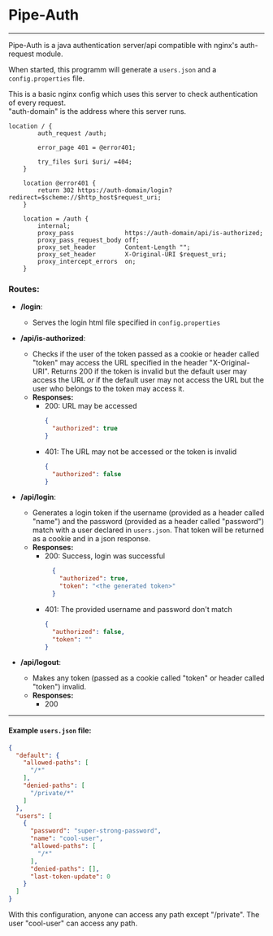 # Pipe-Auth

---
Pipe-Auth is a java authentication server/api compatible with nginx's auth-request module.

When started, this programm will generate a `users.json` and a `config.properties` file.

This is a basic nginx config which uses this server to check authentication of every request. \
"auth-domain" is the address where this server runs.
```nginx
location / {
        auth_request /auth;
    
        error_page 401 = @error401;
    
        try_files $uri $uri/ =404;
    }

    location @error401 {
        return 302 https://auth-domain/login?redirect=$scheme://$http_host$request_uri;
    }

    location = /auth {
        internal;
        proxy_pass              https://auth-domain/api/is-authorized;
        proxy_pass_request_body off;
        proxy_set_header        Content-Length "";
        proxy_set_header        X-Original-URI $request_uri;
        proxy_intercept_errors  on;
    }
```

### Routes:
- **/login**:
  - Serves the login html file specified in `config.properties`


- **/api/is-authorized**:
  - Checks if the user of the token passed as a cookie or header called "token" may access the URL specified in the header "X-Original-URI". Returns 200 if the token is invalid but the default user may access the URL *or* if the default user may not access the URL but the user who belongs to the token may access it.
  - **Responses:**
    - 200: URL may be accessed
      ```json
      {
        "authorized": true
      }
      ```
    - 401: The URL may not be accessed or the token is invalid
      ```json
      {
        "authorized": false
      }
      ```

- **/api/login**:
  - Generates a login token if the username (provided as a header called "name") and the password (provided as a header called "password") match with a user declared in `users.json`. That token will be returned as a cookie and in a json response.
  - **Responses:**
    - 200: Success, login was successful
      ```json
        {
          "authorized": true,
          "token": "<the generated token>"
        }
      ```
    - 401: The provided username and password don't match
      ```json
      {
        "authorized": false,
        "token": ""
      }
      ```


- **/api/logout**:
  - Makes any token (passed as a cookie called "token" or header called "token") invalid.
  - **Responses:**
    - 200

---
#### Example `users.json` file:
```json
{
  "default": {
    "allowed-paths": [
      "/*"
    ],
    "denied-paths": [
      "/private/*"
    ]
  },
  "users": [
    {
      "password": "super-strong-password",
      "name": "cool-user",
      "allowed-paths": [
        "/*"
      ],
      "denied-paths": [],
      "last-token-update": 0
    }
  ]
}
```
With this configuration, anyone can access any path except "/private". The user "cool-user" can access any path. 
